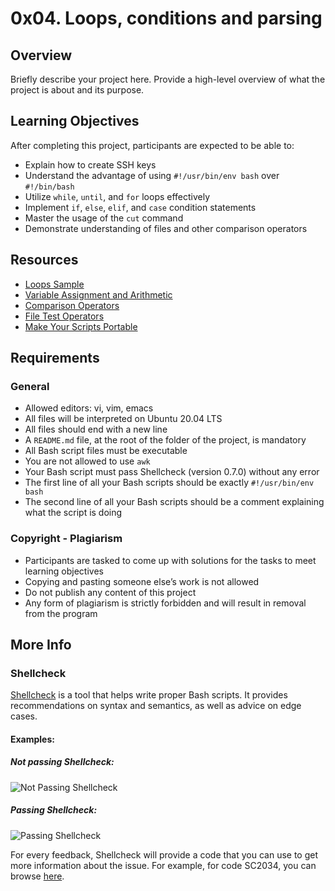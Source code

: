 # 0x04. Loops, conditions and parsing

## Overview

Briefly describe your project here. Provide a high-level overview of what the project is about and its purpose.

## Learning Objectives

After completing this project, participants are expected to be able to:

- Explain how to create SSH keys
- Understand the advantage of using `#!/usr/bin/env bash` over `#!/bin/bash`
- Utilize `while`, `until`, and `for` loops effectively
- Implement `if`, `else`, `elif`, and `case` condition statements
- Master the usage of the `cut` command
- Demonstrate understanding of files and other comparison operators

## Resources

- [Loops Sample](link-to-sample)
- [Variable Assignment and Arithmetic](link-to-arithmetic)
- [Comparison Operators](link-to-comparison)
- [File Test Operators](link-to-file-operators)
- [Make Your Scripts Portable](link-to-portable)

## Requirements

### General

- Allowed editors: vi, vim, emacs
- All files will be interpreted on Ubuntu 20.04 LTS
- All files should end with a new line
- A `README.md` file, at the root of the folder of the project, is mandatory
- All Bash script files must be executable
- You are not allowed to use `awk`
- Your Bash script must pass Shellcheck (version 0.7.0) without any error
- The first line of all your Bash scripts should be exactly `#!/usr/bin/env bash`
- The second line of all your Bash scripts should be a comment explaining what the script is doing

### Copyright - Plagiarism

- Participants are tasked to come up with solutions for the tasks to meet learning objectives
- Copying and pasting someone else’s work is not allowed
- Do not publish any content of this project
- Any form of plagiarism is strictly forbidden and will result in removal from the program

## More Info

### Shellcheck

[Shellcheck](https://github.com/koalaman/shellcheck) is a tool that helps write proper Bash scripts. It provides recommendations on syntax and semantics, as well as advice on edge cases.

#### Examples:

##### Not passing Shellcheck:

![Not Passing Shellcheck](link-to-image-not-passing)

##### Passing Shellcheck:

![Passing Shellcheck](link-to-image-passing)

For every feedback, Shellcheck will provide a code that you can use to get more information about the issue. For example, for code SC2034, you can browse [here](https://github.com/koalaman/shellcheck/wiki/SC2034).

